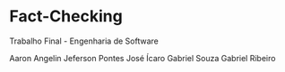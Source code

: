 # Fact-Checking
Trabalho Final - Engenharia de Software

Aaron Angelin
Jeferson Pontes
José Ícaro
Gabriel Souza
Gabriel Ribeiro
